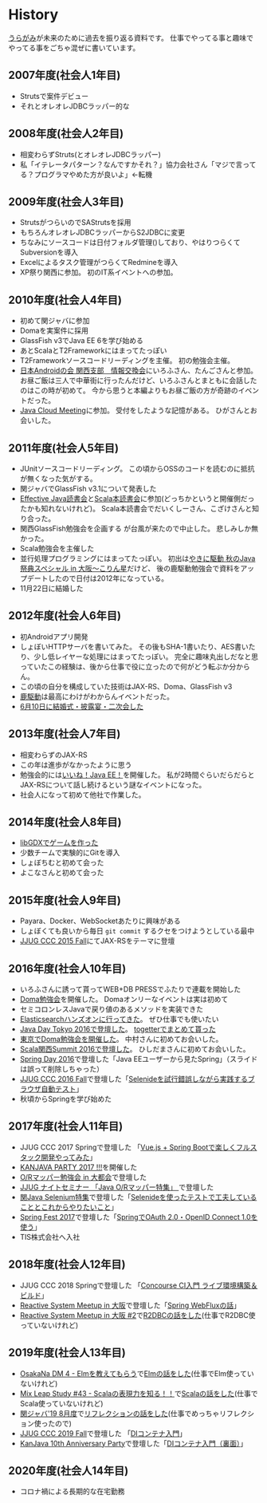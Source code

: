 # History

[うらがみ](https://github.com/backpaper0/)が未来のために過去を振り返る資料です。
仕事でやってる事と趣味でやってる事をごちゃ混ぜに書いています。

## 2007年度(社会人1年目)

- Strutsで案件デビュー
- それとオレオレJDBCラッパー的な

## 2008年度(社会人2年目)

- 相変わらずStruts(とオレオレJDBCラッパー)
- 私「イテレータパターン？なんですかそれ？」協力会社さん「マジで言ってる？プログラマやめた方が良いよ」←転機

## 2009年度(社会人3年目)

- StrutsがつらいのでSAStrutsを採用
- もちろんオレオレJDBCラッパーからS2JDBCに変更
- ちなみにソースコードは日付フォルダ管理()しており、やはりつらくてSubversionを導入
- Excelによるタスク管理がつらくてRedmineを導入
- XP祭り関西に参加。
  初のIT系イベントへの参加。

## 2010年度(社会人4年目)

- 初めて関ジャバに参加
- Domaを実案件に採用
- GlassFish v3でJava EE 6を学び始める
- あとScalaとT2Frameworkにはまってたっぽい
- T2Frameworkソースコードリーディングを主催。
  初の勉強会主催。
- [日本Androidの会 関西支部　情報交換会](https://atnd.org/events/10103)にいろふさん、たんごさんと参加。
  お昼ご飯は三人で中華街に行ったんだけど、いろふさんとまともに会話したのはこの時が初めて。
  今から思うと本編よりもお昼ご飯の方が奇跡のイベントだった。
- [Java Cloud Meeting](http://event.seasarfoundation.org/jcmk2010/)に参加。
  受付をしたような記憶がある。
  ひがさんとお会いした。

## 2011年度(社会人5年目)

- JUnitソースコードリーディング。
  この頃からOSSのコードを読むのに抵抗が無くなった気がする。
- 関ジャバでGlassFish v3.1について発表した
- [Effective Java読書会](https://atnd.org/events/14722)と[Scala本読書会](https://atnd.org/events/14177)に参加(どっちかというと開催側だったかも知れないけれど)。
  Scala本読書会でだいくしーさん、こざけさんと知り合った。
- 関西GlassFish勉強会を企画する
  が台風が来たので中止した。
  悲しみしか無かった。
- Scala勉強会を主催した
- 並行処理プログラミングにはまってたっぽい。
  初出は[やきに駆動 秋のJava祭典スペシャル in 大阪〜こりん星](https://atnd.org/events/20138)だけど、
  後の鹿駆動勉強会で資料をアップデートしたので日付は2012年になっている。
- 11月22日に結婚した

## 2012年度(社会人6年目)

- 初Androidアプリ開発
- しょぼいHTTPサーバを書いてみた。
  その後もSHA-1書いたり、AES書いたり、少し低レイヤーな処理にはまってたっぽい。
  完全に趣味丸出しだなと思っていたこの経験は、後から仕事で役に立ったので何がどう転ぶか分からん。
- この頃の自分を構成していた技術はJAX-RS、Doma、GlassFish v3
- [鹿駆動](https://atnd.org/events/24587)は最高にわけがわからんイベントだった。
- [6月10日に結婚式・披露宴・二次会した](http://togetter.com/li/318660)

## 2013年度(社会人7年目)

- 相変わらずのJAX-RS
- この年は進歩がなかったように思う
- 勉強会的には[いいね！Java EE！](http://connpass.com/event/2109/)を開催した。
  私が2時間ぐらいだらだらとJAX-RSについて話し続けるという謎なイベントになった。
- 社会人になって初めて他社で作業した。

## 2014年度(社会人8年目)

- [libGDXでゲームを作った](http://backpaper0.github.io/2014/12/24/syobotsum.html)
- 少数チームで実験的にGitを導入
- しょぼちむと初めて会った
- よこなさんと初めて会った

## 2015年度(社会人9年目)

- Payara、Docker、WebSocketあたりに興味がある
- しょぼくても良いから毎日 `git commit` するクセをつけようとしている最中
- [JJUG CCC 2015 Fall](http://www.java-users.jp/?page_id=2064#AB-1)にてJAX-RSをテーマに登壇

## 2016年度(社会人10年目)

- いろふさんに誘って貰ってWEB+DB PRESSでふたりで連載を開始した
- [Doma勉強会](http://kanjava.connpass.com/event/14586/)を開催した。
  Domaオンリーなイベントは実は初めて
- セミコロンレスJavaで戻り値のあるメソッドを実装できた
- [Elasticsearchハンズオンに行ってきた](http://backpaper0.github.io/2016/03/24/elastichandson.html)。
  ぜひ仕事でも使いたい
- [Java Day Tokyo 2016で登壇した](http://www.oracle.co.jp/events/javaday/2016/)。
  [togetterでまとめて貰った](http://togetter.com/li/979241)
- [東京でDoma勉強会を開催した](http://backpaper0.github.io/2016/07/12/doma_tokyo.html)。
  中村さんに初めてお会いした。
- [Scala関西Summit 2016で登壇した](http://backpaper0.github.io/2016/10/09/scala_ks.html)。
  ひしだまさんに初めてお会いした。
- [Spring Day 2016](http://springday2016.springframework.jp/session.html#session2-5)で登壇した「Java EEユーザーから見たSpring」（スライドは誤って削除しちゃった）
- [JJUG CCC 2016 Fall](https://github.com/jjug-ccc/call-for-paper-2016fall/issues/37)で登壇した「[Selenideを試行錯誤しながら実践するブラウザ自動テスト](https://backpaper0.github.io/ghosts/try-selenide/)」
- 秋頃からSpringを学び始めた

## 2017年度(社会人11年目)

- JJUG CCC 2017 Springで登壇した 「[Vue.js + Spring Bootで楽しくフルスタック開発やってみた](http://backpaper0.github.io/ghosts/spring-boot-doma-vue/#1)」
- [KANJAVA PARTY 2017 !!!](https://kanjava.connpass.com/event/56152/)を開催した
- [O/Rマッパー勉強会 in 大都会](https://okajug.doorkeeper.jp/events/59251)で登壇した
- [JJUG ナイトセミナー 「Java O/Rマッパー特集」 ](https://jjug.doorkeeper.jp/events/63161)で登壇した
- [関Java Selenium特集](https://kanjava.connpass.com/event/61819/)で登壇した「[Selenideを使ったテストで工夫していることとこれからやりたいこと](http://backpaper0.github.io/ghosts/selenide-kari/#1)」
- [Spring Fest 2017](http://springfest2017.springframework.jp/)で登壇した「[SpringでOAuth 2.0・OpenID Connect 1.0を使う](https://backpaper0.github.io/spring-fest-2017/#1)」
- TIS株式会社へ入社

## 2018年度(社会人12年目)

- JJUG CCC 2018 Springで登壇した 「[Concourse CI入門 ライブ環境構築＆ビルド](https://backpaper0.github.io/jjug-ccc-2018-spring-concourse/slide/index.html#1)」
- [Reactive System Meetup in 大阪](https://connpass.com/event/98181/)で登壇した「[Spring WebFluxの話](https://backpaper0.github.io/ghosts/reactive/index.html#1)」
- [Reactive System Meetup in 大阪 #2](https://connpass.com/event/115160/)で[R2DBCの話をした](http://backpaper0.github.io/ghosts/r2dbc/#1)(仕事でR2DBC使っていないけれど)

## 2019年度(社会人13年目)

- [OsakaNa DM 4 - Elmを教えてもらう](https://osakanadm.connpass.com/event/128028/)で[Elmの話をした](https://github.com/backpaper0/osakanadm4)(仕事でElm使っていないけれど)
- [Mix Leap Study #43 - Scalaの表現力を知る！！](https://yahoo-osaka.connpass.com/event/130213/)で[Scalaの話をした](https://backpaper0.github.io/ghosts/type-level-addition/)(仕事でScala使っていないけれど)
- [関ジャバ'19 8月度](https://kanjava.connpass.com/event/134135/)で[リフレクションの話をした](https://backpaper0.github.io/ghosts/reflect/)(仕事でめっちゃリフレクション使ったので)
- [JJUG CCC 2019 Fall](https://ccc2019fall.java-users.jp/)で登壇した 「[DIコンテナ入門](https://backpaper0.github.io/ghosts/dicontainer/)」
- [KanJava 10th Anniversary Party](https://kanjava.connpass.com/event/147145/)で登壇した「[DIコンテナ入門（裏面）](https://backpaper0.github.io/ghosts/bytecode-enhance/)」

## 2020年度(社会人14年目)

- コロナ禍による長期的な在宅勤務
